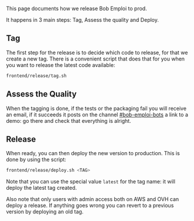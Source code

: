 This page documents how we release Bob Emploi to prod.

It happens in 3 main steps: Tag, Assess the quality and Deploy.

## Tag

The first step for the release is to decide which code to release, for that we create a new tag. There is a convenient script that does that for you when you want to release the latest code available:

```sh
frontend/release/tag.sh
```

## Assess the Quality

When the tagging is done, if the tests or the packaging fail you will receive
an email, if it succeeds it posts on the channel
[#bob-emploi-bots](https://bayesimpact.slack.com/messages/bob-emploi-bots/) a
link to a demo: go there and check that everything is alright.

## Release

When ready, you can then deploy the new version to production. This is done by using the script:

```sh
frontend/release/deploy.sh <TAG>
```

Note that you can use the special value `latest` for the tag name: it will
deploy the latest tag created.

Also note that only users with admin access both on AWS and OVH can deploy a
release. If anything goes wrong you can revert to a previous version by
deploying an old tag.
